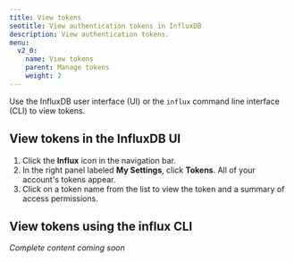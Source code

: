 ```yaml
---
title: View tokens
seotitle: View authentication tokens in InfluxDB
description: View authentication tokens.
menu:
  v2_0:
    name: View tokens
    parent: Manage tokens
    weight: 2
---
```


Use the InfluxDB user interface (UI) or the `influx` command line interface (CLI)
to view tokens.

## View tokens in the InfluxDB UI

1. Click the **Influx** icon in the navigation bar.
2. In the right panel labeled **My Settings**, click **Tokens**. All of your account's tokens appear.
3. Click on a token name from the list to view the token and a summary of access permissions.

## View tokens using the influx CLI

_Complete content coming soon_

